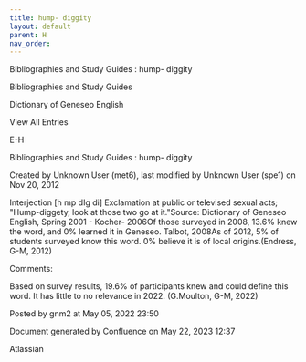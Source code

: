 ```yaml
---
title: hump- diggity
layout: default
parent: H
nav_order:
---
```


Bibliographies and Study Guides : hump- diggity

Bibliographies and Study Guides

Dictionary of Geneseo English

View All Entries

E-H

Bibliographies and Study Guides : hump- diggity

Created by  Unknown User (met6), last modified by  Unknown User (spe1) on Nov 20, 2012

Interjection [h mp dIg di] Exclamation at public or televised sexual acts; &quot;Hump-diggety, look at those two go at it.&quot;Source: Dictionary of Geneseo English, Spring 2001 - Kocher- 2006Of those surveyed in 2008, 13.6% knew the word, and 0% learned it in Geneseo. Talbot, 2008As of 2012, 5% of students surveyed know this word. 0% believe it is of local origins.(Endress, G-M, 2012)

Comments:

Based on survey results, 19.6% of participants knew and could define this word. It has little to no relevance in 2022. (G.Moulton, G-M, 2022)

Posted by gnm2 at May 05, 2022 23:50

Document generated by Confluence on May 22, 2023 12:37

Atlassian
